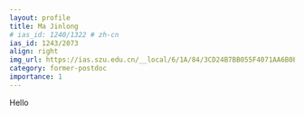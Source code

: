 ```yaml
---
layout: profile
title: Ma Jinlong
# ias_id: 1240/1322 # zh-cn
ias_id: 1243/2073
align: right
img_url: https://ias.szu.edu.cn/__local/6/1A/84/3CD24B7BB055F4071AA6B0E999F_D9C1F364_58586.png?e=.png
category: former-postdoc
importance: 1
---
```


Hello
